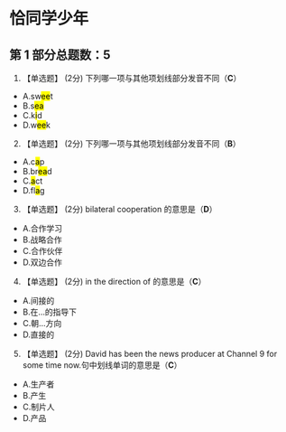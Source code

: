 # 恰同学少年

## 第 1 部分总题数：5

1. 【单选题】 (2分)
下列哪一项与其他项划线部分发音不同（**C**）

- A.sw<mark>ee</mark>t
- B.s<mark>ea</mark>
- C.k<mark>i</mark>d
- D.w<mark>ee</mark>k

2. 【单选题】 (2分)
下列哪一项与其他项划线部分发音不同（**B**）

- A.c<mark>a</mark>p
- B.br<mark>ea</mark>d
- C.<mark>a</mark>ct
- D.fl<mark>a</mark>g

3. 【单选题】 (2分)
bilateral cooperation 的意思是（**D**）

- A.合作学习
- B.战略合作
- C.合作伙伴
- D.双边合作

4. 【单选题】 (2分)
in the direction of 的意思是（**C**）

- A.间接的
- B.在…的指导下
- C.朝…方向
- D.直接的

5. 【单选题】 (2分)
David has been the news producer at Channel 9 for some time now.句中划线单词的意思是（**C**）

- A.生产者
- B.产生
- C.制片人
- D.产品